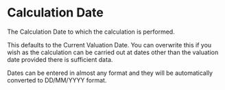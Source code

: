 # Calculation Date

The Calculation Date to which the calculation is performed.

This defaults to the Current Valuation Date. You can overwrite this if
you wish as the calculation can be carried out at dates other than the
valuation date provided there is sufficient data.

Dates can be entered in almost any format and they will be automatically
converted to DD/MM/YYYY format.
